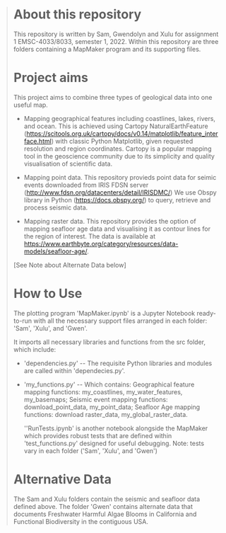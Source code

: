 
> # About this repository
> 
> This repository is written by Sam, Gwendolyn and Xulu for assignment 1 EMSC-4033/8033, semester 1, 2022.  Within this repository are three folders containing a MapMaker program and its supporting files.
> # Project aims
> 
> This project aims to combine three types of geological data into one useful map.
> 
>    * Mapping geographical features including coastlines, lakes, rivers, and ocean. This is achieved using Cartopy NaturalEarthFeature (https://scitools.org.uk/cartopy/docs/v0.14/matplotlib/feature_interface.html) with classic Python Matplotlib, given requested resolution and region coordinates. Cartopy is a popular mapping tool in the geoscience community due to its simplicity and quality visualisation of scientific data.
> 
>    * Mapping point data. This repository provieds point data for  seimic events downloaded from IRIS FDSN server (http://www.fdsn.org/datacenters/detail/IRISDMC/) We use Obspy library in Python (https://docs.obspy.org/) to query, retrieve and process seismic data.
> 
>    * Mapping raster data. This repository provides the option of mapping seafloor age data and visualising it as contour lines for the region of interest. The data is available at https://www.earthbyte.org/category/resources/data-models/seafloor-age/.
> 
> [See Note about Alternate Data below]
> 
> # How to Use
> 
> The plotting program 'MapMaker.ipynb' is a Jupyter Notebook ready-to-run with all the necessary support files arranged in each folder: 'Sam', 'Xulu', and 'Gwen'.
> 
> It imports all necessary libraries and functions from the src folder, which include:
> 
>  * 'dependencies.py'  -- The requisite Python libraries and modules are called within 'dependecies.py'. 
>
> * 'my_functions.py' -- Which contains: Geographical feature mapping functions: my_coastlines, my_water_features, my_basemaps; Seismic event mapping functions: download_point_data, my_point_data; Seafloor Age mapping functions: download raster_data, my_global_raster_data.
>
>
>   ''RunTests.ipynb' is another notebook alongside the MapMaker which provides robust tests that are defined within 'test_functions.py' designed for useful debugging. Note: tests vary in each folder ('Sam', 'Xulu', and 'Gwen')
>
>
> 
> 
># Alternative Data
> The Sam and Xulu folders contain the seismic and seafloor data defined above. The folder 'Gwen' contains alternate data that documents Freshwater Harmful Algae Blooms in California and Functional Biodiversity in the contiguous USA.
